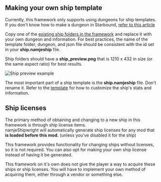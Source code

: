 ## Making your own ship template

Currently, this framework only supports using dungeons for ship templates.    
If you don't know how to make a dungeon in Starbound, [refer to this article](https://starbounder.org/Modding:Tiled)

Copy one of the [existing ship folders in the framework](https://github.com/namje0/namje_shipwright/tree/main/namje_ships/ships/namje_startership) and replace it with your own dungeon and information. For best practices, the name of the template folder, dungeon, and json file should be consistent with the id set in your **ship.namjeship** file.

Ship folders should have a **ship_preview.png** that is 1210 x 432 in size (or the same aspect ratio) for best results.

![Ship preview example](https://github.com/namje0/namje_shipwright/blob/main/namje_ships/ships/namje_startership/ship_preview.png)

The most important part of a ship template is the **ship.namjeship** file. Don't rename it. Refer to the [template](https://github.com/namje0/namje_shipwright/blob/main/namje_ships/ships/template.config) for how to customize the ship's stats and information.

## Ship licenses

The primary method of obtaining and changing to a new ship in this framework is through ship license items.    
namjeShipwright will automatically generate ship licenses for any mod that **is loaded before this mod.** (unless you've disabled it for the ship)

This framework provides functionality for changing ships without licenses, so it is not required. You can also opt for making your own ship license instead of having it be generated.

This framework on it's own does not give the player a way to acquire these ships or ship licenses. You will have to implement your own method of acquiring them, either through a vendor or something else.
